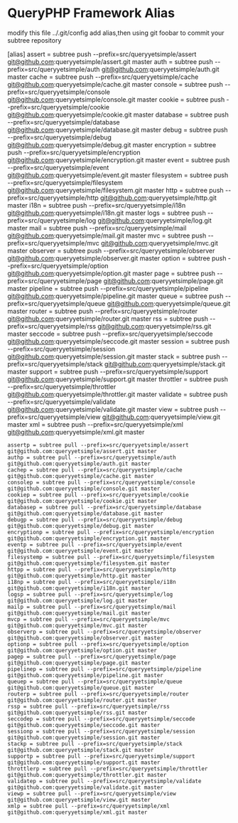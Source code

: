 # QueryPHP Framework Alias

modify this file ../.git/config add alias,then using git foobar to commit your subtree repository

[alias]
    assert = subtree push --prefix=src/queryyetsimple/assert git@github.com:queryyetsimple/assert.git master
    auth = subtree push --prefix=src/queryyetsimple/auth git@github.com:queryyetsimple/auth.git master
    cache = subtree push --prefix=src/queryyetsimple/cache git@github.com:queryyetsimple/cache.git master
    console = subtree push --prefix=src/queryyetsimple/console git@github.com:queryyetsimple/console.git master
    cookie = subtree push --prefix=src/queryyetsimple/cookie git@github.com:queryyetsimple/cookie.git master
    database = subtree push --prefix=src/queryyetsimple/database git@github.com:queryyetsimple/database.git master
    debug = subtree push --prefix=src/queryyetsimple/debug git@github.com:queryyetsimple/debug.git master
    encryption = subtree push --prefix=src/queryyetsimple/encryption git@github.com:queryyetsimple/encryption.git master
    event = subtree push --prefix=src/queryyetsimple/event git@github.com:queryyetsimple/event.git master
    filesystem = subtree push --prefix=src/queryyetsimple/filesystem git@github.com:queryyetsimple/filesystem.git master
    http = subtree push --prefix=src/queryyetsimple/http git@github.com:queryyetsimple/http.git master
    i18n = subtree push --prefix=src/queryyetsimple/i18n git@github.com:queryyetsimple/i18n.git master
    logs = subtree push --prefix=src/queryyetsimple/log git@github.com:queryyetsimple/log.git master
    mail = subtree push --prefix=src/queryyetsimple/mail git@github.com:queryyetsimple/mail.git master
    mvc = subtree push --prefix=src/queryyetsimple/mvc git@github.com:queryyetsimple/mvc.git master
    observer = subtree push --prefix=src/queryyetsimple/observer git@github.com:queryyetsimple/observer.git master
    option = subtree push --prefix=src/queryyetsimple/option git@github.com:queryyetsimple/option.git master
    page = subtree push --prefix=src/queryyetsimple/page git@github.com:queryyetsimple/page.git master
    pipeline = subtree push --prefix=src/queryyetsimple/pipeline git@github.com:queryyetsimple/pipeline.git master
    queue = subtree push --prefix=src/queryyetsimple/queue git@github.com:queryyetsimple/queue.git master
    router = subtree push --prefix=src/queryyetsimple/router git@github.com:queryyetsimple/router.git master
    rss = subtree push --prefix=src/queryyetsimple/rss git@github.com:queryyetsimple/rss.git master
    seccode = subtree push --prefix=src/queryyetsimple/seccode git@github.com:queryyetsimple/seccode.git master
    session = subtree push --prefix=src/queryyetsimple/session git@github.com:queryyetsimple/session.git master
    stack = subtree push --prefix=src/queryyetsimple/stack git@github.com:queryyetsimple/stack.git master
    support = subtree push --prefix=src/queryyetsimple/support git@github.com:queryyetsimple/support.git master
    throttler = subtree push --prefix=src/queryyetsimple/throttler git@github.com:queryyetsimple/throttler.git master
    validate = subtree push --prefix=src/queryyetsimple/validate git@github.com:queryyetsimple/validate.git master
    view = subtree push --prefix=src/queryyetsimple/view git@github.com:queryyetsimple/view.git master
    xml = subtree push --prefix=src/queryyetsimple/xml git@github.com:queryyetsimple/xml.git master


    assertp = subtree pull --prefix=src/queryyetsimple/assert git@github.com:queryyetsimple/assert.git master
    authp = subtree pull --prefix=src/queryyetsimple/auth git@github.com:queryyetsimple/auth.git master
    cachep = subtree pull --prefix=src/queryyetsimple/cache git@github.com:queryyetsimple/cache.git master
    consolep = subtree pull --prefix=src/queryyetsimple/console git@github.com:queryyetsimple/console.git master
    cookiep = subtree pull --prefix=src/queryyetsimple/cookie git@github.com:queryyetsimple/cookie.git master
    databasep = subtree pull --prefix=src/queryyetsimple/database git@github.com:queryyetsimple/database.git master
    debugp = subtree pull --prefix=src/queryyetsimple/debug git@github.com:queryyetsimple/debug.git master
    encryptionp = subtree pull --prefix=src/queryyetsimple/encryption git@github.com:queryyetsimple/encryption.git master
    eventp = subtree pull --prefix=src/queryyetsimple/event git@github.com:queryyetsimple/event.git master
    filesystemp = subtree pull --prefix=src/queryyetsimple/filesystem git@github.com:queryyetsimple/filesystem.git master
    httpp = subtree pull --prefix=src/queryyetsimple/http git@github.com:queryyetsimple/http.git master
    i18np = subtree pull --prefix=src/queryyetsimple/i18n git@github.com:queryyetsimple/i18n.git master
    logsp = subtree pull --prefix=src/queryyetsimple/log git@github.com:queryyetsimple/log.git master
    mailp = subtree pull --prefix=src/queryyetsimple/mail git@github.com:queryyetsimple/mail.git master
    mvcp = subtree pull --prefix=src/queryyetsimple/mvc git@github.com:queryyetsimple/mvc.git master
    observerp = subtree pull --prefix=src/queryyetsimple/observer git@github.com:queryyetsimple/observer.git master
    optionp = subtree pull --prefix=src/queryyetsimple/option git@github.com:queryyetsimple/option.git master
    pagep = subtree pull --prefix=src/queryyetsimple/page git@github.com:queryyetsimple/page.git master
    pipelinep = subtree pull --prefix=src/queryyetsimple/pipeline git@github.com:queryyetsimple/pipeline.git master
    queuep = subtree pull --prefix=src/queryyetsimple/queue git@github.com:queryyetsimple/queue.git master
    routerp = subtree pull --prefix=src/queryyetsimple/router git@github.com:queryyetsimple/router.git master
    rssp = subtree pull --prefix=src/queryyetsimple/rss git@github.com:queryyetsimple/rss.git master
    seccodep = subtree pull --prefix=src/queryyetsimple/seccode git@github.com:queryyetsimple/seccode.git master
    sessionp = subtree pull --prefix=src/queryyetsimple/session git@github.com:queryyetsimple/session.git master
    stackp = subtree pull --prefix=src/queryyetsimple/stack git@github.com:queryyetsimple/stack.git master
    supportp = subtree pull --prefix=src/queryyetsimple/support git@github.com:queryyetsimple/support.git master
    throttlerp = subtree pull --prefix=src/queryyetsimple/throttler git@github.com:queryyetsimple/throttler.git master
    validatep = subtree pull --prefix=src/queryyetsimple/validate git@github.com:queryyetsimple/validate.git master
    viewp = subtree pull --prefix=src/queryyetsimple/view git@github.com:queryyetsimple/view.git master
    xmlp = subtree pull --prefix=src/queryyetsimple/xml git@github.com:queryyetsimple/xml.git master